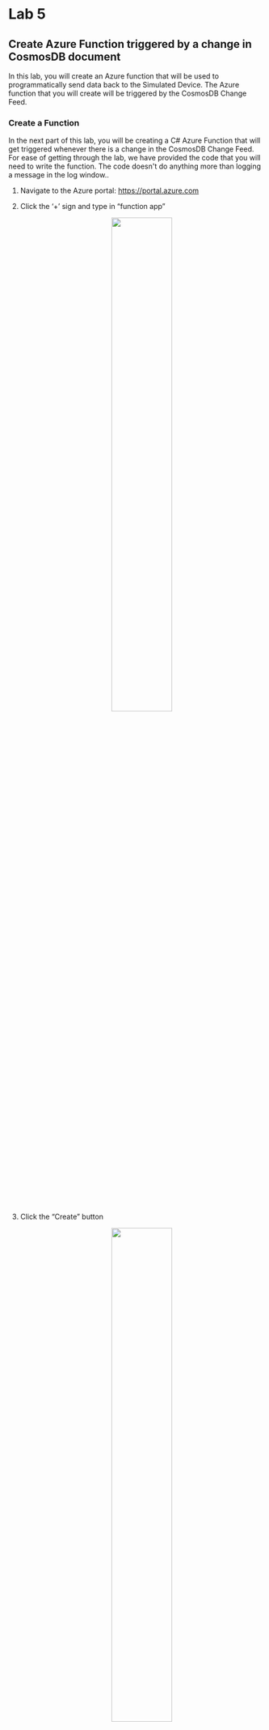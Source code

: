 # Lab 5

## Create Azure Function triggered by a change in CosmosDB document

In this lab, you will create an Azure function that will be used to programmatically send data back to the Simulated Device. The Azure function that you will create will be triggered by the CosmosDB Change Feed. 

### Create a Function

In the next part of this lab, you will be creating a C# Azure Function that will get triggered whenever there is a change in the CosmosDB Change Feed. For ease of getting through the lab, we have provided the code that you will need to write the function. The code doesn't do anything more than logging a message in the log window..

1. Navigate to the Azure portal: https://portal.azure.com
2. Click the ‘+’ sign and type in “function app”
    <p align="center">
    <img src="../../Labs/images/CreateFunction1.jpg" width="50%" height="50%" />
    </p>

3. Click the “Create” button <br> 
    <p align="center">
    <img src="../../Labs/images/CreateFunction2.jpg" width="50%" height="50%" />
    </p> 

4. Fill out the required values to create a function <br>
  - Provide the function app a name (eg. pl-iot-hol). The name must be unique in the azurewebsites domain.
  - Select your Azure subscription
  - If given an option to choose between "Windows", "Linux" and "Docker" as the OS, choose "Windows" 
  - Select your existing subscription that you are using for the hands on lab
  - For hosting plan, select “consumption plan”
  - For location, choose the closest data centre (eg. Canada East)
  - For storage, select “create new” and provide a name for the storage
  - You can leave Application Insights turned off
  - Click “Create” <br>
      <p align="center">
    <img src="../../Labs/images/func-create.png" width="30%" height="30%" />
    </p>
  
5. Once the Function app is created, click the function (the function icon is the one in the shape of a lightning bolt)

    <p align="center">
    <img src="../../Labs/images/func-edit.png" width="50%" height="50%"/>
    </p>

6. Click the ‘+’ sign beside the “Functions” node in the hierarchy tree

    <p align="center">
    <img src="../../Labs/images/func-new.png" width="50%" height="50%"/>
    </p>

7. Click on “In-portal” then "Continue"
    <p align="center">
    <img src="../../Labs/images/func-inportal.png" width="70%" height="50%" />
    </p>

8. There is a little issue in the new function UI and the CosmosDB Trigger we need is not there if the FunctionApp is new. So for now, pick "Webhook + API" and click "Create"
    <p align="center">
    <img src="../../Labs/images/func-webhook.png" width="50%" height="70%" />
    </p>

9. Click the ‘+’ sign beside the “Functions” node in the hierarchy tree
    <p align="center">
    <img src="../../Labs/images/func-new.png" width="50%" height="50%"/>
    </p>

10. Now, pick "Cosmos DB trigger" and click "Create"
    <p align="center">
    <img src="../../Labs/images/func-cosmos.png" width="50%" height="70%" />
    </p>

    **Note**: If you get a message telling you the Extensions are not installed, click **Install**. This may take a minute or two.

11. In the "New Function" window, click on the "new" link beside the Azure CosmosDB account connection
    <p align="center">
    <img src="../../Labs/images/func-new2.png" width="50%" height="70%" />
    </p>

11. In the "Connection" window, make sure you select your subscription and pick the right Database Account. Click "Select"
    <p align="center">
    <img src="../../Labs/images/func-cosmos-connection.png" width="50%" height="70%" />
    </p>

12.	Fill in the rest of the values in the "New Function" window
    - **Collection Name**: IoTData
    - **Database Name**: Telemetry
    - Leave the default for the other values
    - Click “Create”
  
    <p align="center">
    <img src="../../Labs/images/func-new3.png" width="50%" height="50%" />
    </p>

13.	Expand the “Logs” view at the bottom of the page

14.	Now replace all the code with the following:

```c
#r "Microsoft.Azure.DocumentDB.Core"
using System;
using System.Collections.Generic;
using Microsoft.Azure.Documents;

public static void Run(IReadOnlyList<Document> input, ILogger log)
{
    if (input != null && input.Count > 0)
    {
        log.LogInformation("Documents modified " + input.Count);

        foreach (Document doc in input)
        {
            var gatewayId = doc.GetPropertyValue<string>("GatewayId");
            var deviceId = doc.GetPropertyValue<string>("DeviceId");
            var temp = doc.GetPropertyValue<string>("Temperature");
            var humidity = doc.GetPropertyValue<string>("Humidity");

            var updateInfo = string.Format("Created/Updated Document: GatewayId: {0}, DeviceId: {1}, Temp: {2}, HumidityPercent: {3}%", gatewayId, deviceId, temp, humidity );

            log.LogInformation(updateInfo);
        }
    }
}
```

  - Click “Save”

### Run the Simulated Device application

Now run the Simulated Device application and notice the function is executed everytime the document is updated in CosmosDB.

[Back to Main HOL Instructions](/README.md)